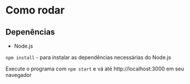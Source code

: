 # Como rodar
## Depenências
- Node.js

`npm install` - para instalar as dependências necessárias do Node.js

Execute o programa com `npm start` e vá até http://localhost:3000 em seu navegador
